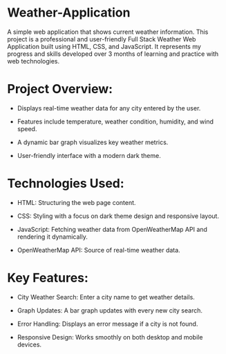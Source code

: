 # Weather-Application
A simple web application that shows current weather information.
This project is a professional and user-friendly Full Stack Weather Web Application built using HTML, CSS, and JavaScript.
It represents my progress and skills developed over 3 months of learning and practice with web technologies.

# Project Overview:

- Displays real-time weather data for any city entered by the user.

- Features include temperature, weather condition, humidity, and wind speed.

- A dynamic bar graph visualizes key weather metrics.

- User-friendly interface with a modern dark theme.

# Technologies Used:

- HTML: Structuring the web page content.

- CSS: Styling with a focus on dark theme design and responsive layout.

- JavaScript: Fetching weather data from OpenWeatherMap API and rendering it dynamically.

- OpenWeatherMap API: Source of real-time weather data.

# Key Features:

- City Weather Search: Enter a city name to get weather details.

- Graph Updates: A bar graph updates with every new city search.

- Error Handling: Displays an error message if a city is not found.

- Responsive Design: Works smoothly on both desktop and mobile devices.

